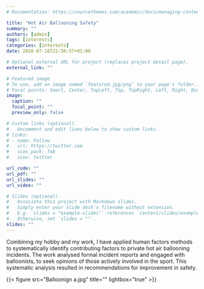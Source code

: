```yaml
---
# Documentation: https://sourcethemes.com/academic/docs/managing-content/

title: "Hot Air Ballooning Safety"
summary: ""
authors: [admin]
tags: [interests]
categories: [interests]
date: 2010-07-16T22:56:57+01:00

# Optional external URL for project (replaces project detail page).
external_link: ""

# Featured image
# To use, add an image named `featured.jpg/png` to your page's folder.
# Focal points: Smart, Center, TopLeft, Top, TopRight, Left, Right, BottomLeft, Bottom, BottomRight.
image:
  caption: ""
  focal_point: ""
  preview_only: false

# Custom links (optional).
#   Uncomment and edit lines below to show custom links.
# links:
# - name: Follow
#   url: https://twitter.com
#   icon_pack: fab
#   icon: twitter

url_code: ""
url_pdf: ""
url_slides: ""
url_video: ""

# Slides (optional).
#   Associate this project with Markdown slides.
#   Simply enter your slide deck's filename without extension.
#   E.g. `slides = "example-slides"` references `content/slides/example-slides.md`.
#   Otherwise, set `slides = ""`.
slides: ""
---
```


Combining my hobby and my work, I have applied human factors methods to systematically identify contributing factors to private hot air ballooning incidents. The work analysed formal incident reports and engaged with balloonists, to seek opinions of those actively involved in the sport. This systematic analysis resulted in recommendations for improvement in safety. 

{{< figure src="Balloonign a.jpg" title="" lightbox="true" >}}